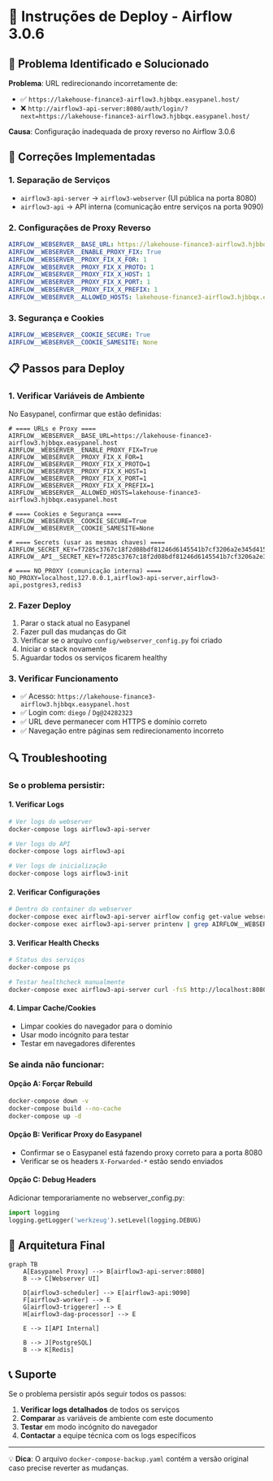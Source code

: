 # 🚀 Instruções de Deploy - Airflow 3.0.6

## 🚨 Problema Identificado e Solucionado

**Problema**: URL redirecionando incorretamente de:
- ✅ `https://lakehouse-finance3-airflow3.hjbbqx.easypanel.host/`  
- ❌ `http://airflow3-api-server:8080/auth/login/?next=https://lakehouse-finance3-airflow3.hjbbqx.easypanel.host/`

**Causa**: Configuração inadequada de proxy reverso no Airflow 3.0.6

## 🔧 Correções Implementadas

### 1. **Separação de Serviços**
- `airflow3-api-server` → `airflow3-webserver` (UI pública na porta 8080)
- `airflow3-api` → API interna (comunicação entre serviços na porta 9090)

### 2. **Configurações de Proxy Reverso**
```yaml
AIRFLOW__WEBSERVER__BASE_URL: https://lakehouse-finance3-airflow3.hjbbqx.easypanel.host
AIRFLOW__WEBSERVER__ENABLE_PROXY_FIX: True
AIRFLOW__WEBSERVER__PROXY_FIX_X_FOR: 1
AIRFLOW__WEBSERVER__PROXY_FIX_X_PROTO: 1  
AIRFLOW__WEBSERVER__PROXY_FIX_X_HOST: 1
AIRFLOW__WEBSERVER__PROXY_FIX_X_PORT: 1
AIRFLOW__WEBSERVER__PROXY_FIX_X_PREFIX: 1
AIRFLOW__WEBSERVER__ALLOWED_HOSTS: lakehouse-finance3-airflow3.hjbbqx.easypanel.host
```

### 3. **Segurança e Cookies**
```yaml
AIRFLOW__WEBSERVER__COOKIE_SECURE: True
AIRFLOW__WEBSERVER__COOKIE_SAMESITE: None
```

## 📋 Passos para Deploy

### 1. **Verificar Variáveis de Ambiente**
No Easypanel, confirmar que estão definidas:
```env
# ==== URLs e Proxy ====
AIRFLOW__WEBSERVER__BASE_URL=https://lakehouse-finance3-airflow3.hjbbqx.easypanel.host
AIRFLOW__WEBSERVER__ENABLE_PROXY_FIX=True
AIRFLOW__WEBSERVER__PROXY_FIX_X_FOR=1
AIRFLOW__WEBSERVER__PROXY_FIX_X_PROTO=1
AIRFLOW__WEBSERVER__PROXY_FIX_X_HOST=1
AIRFLOW__WEBSERVER__PROXY_FIX_X_PORT=1
AIRFLOW__WEBSERVER__PROXY_FIX_X_PREFIX=1
AIRFLOW__WEBSERVER__ALLOWED_HOSTS=lakehouse-finance3-airflow3.hjbbqx.easypanel.host

# ==== Cookies e Segurança ====
AIRFLOW__WEBSERVER__COOKIE_SECURE=True
AIRFLOW__WEBSERVER__COOKIE_SAMESITE=None

# ==== Secrets (usar as mesmas chaves) ====
AIRFLOW_SECRET_KEY=f7285c3767c18f2d08bdf81246d6145541b7cf3206a2e345d41563a54fb2ef9296b9378263fc101550784cb17584db124e8cb851f93225061514a294ef39d791
AIRFLOW__API__SECRET_KEY=f7285c3767c18f2d08bdf81246d6145541b7cf3206a2e345d41563a54fb2ef9296b9378263fc101550784cb17584db124e8cb851f93225061514a294ef39d791

# ==== NO_PROXY (comunicação interna) ====  
NO_PROXY=localhost,127.0.0.1,airflow3-api-server,airflow3-api,postgres3,redis3
```

### 2. **Fazer Deploy**
1. Parar o stack atual no Easypanel
2. Fazer pull das mudanças do Git
3. Verificar se o arquivo `config/webserver_config.py` foi criado
4. Iniciar o stack novamente
5. Aguardar todos os serviços ficarem healthy

### 3. **Verificar Funcionamento**
- ✅ Acesso: `https://lakehouse-finance3-airflow3.hjbbqx.easypanel.host`
- ✅ Login com: `diego` / `Dg@24282323`
- ✅ URL deve permanecer com HTTPS e domínio correto
- ✅ Navegação entre páginas sem redirecionamento incorreto

## 🔍 Troubleshooting

### Se o problema persistir:

#### 1. **Verificar Logs**
```bash
# Ver logs do webserver
docker-compose logs airflow3-api-server

# Ver logs do API
docker-compose logs airflow3-api  

# Ver logs de inicialização
docker-compose logs airflow3-init
```

#### 2. **Verificar Configurações**
```bash
# Dentro do container do webserver
docker-compose exec airflow3-api-server airflow config get-value webserver base_url
docker-compose exec airflow3-api-server printenv | grep AIRFLOW__WEBSERVER
```

#### 3. **Verificar Health Checks**
```bash
# Status dos serviços
docker-compose ps

# Testar healthcheck manualmente
docker-compose exec airflow3-api-server curl -fsS http://localhost:8080/health
```

#### 4. **Limpar Cache/Cookies**
- Limpar cookies do navegador para o domínio
- Usar modo incógnito para testar
- Testar em navegadores diferentes

### Se ainda não funcionar:

#### **Opção A: Forçar Rebuild**
```bash
docker-compose down -v
docker-compose build --no-cache
docker-compose up -d
```

#### **Opção B: Verificar Proxy do Easypanel**
- Confirmar se o Easypanel está fazendo proxy correto para a porta 8080
- Verificar se os headers `X-Forwarded-*` estão sendo enviados

#### **Opção C: Debug Headers**
Adicionar temporariamente no webserver_config.py:
```python
import logging
logging.getLogger('werkzeug').setLevel(logging.DEBUG)
```

## 🎯 Arquitetura Final

```mermaid
graph TB
    A[Easypanel Proxy] --> B[airflow3-api-server:8080]
    B --> C[Webserver UI]
    
    D[airflow3-scheduler] --> E[airflow3-api:9090]
    F[airflow3-worker] --> E
    G[airflow3-triggerer] --> E
    H[airflow3-dag-processor] --> E
    
    E --> I[API Internal]
    
    B --> J[PostgreSQL]
    B --> K[Redis]
```

## 📞 Suporte

Se o problema persistir após seguir todos os passos:

1. **Verificar logs detalhados** de todos os serviços
2. **Comparar** as variáveis de ambiente com este documento  
3. **Testar** em modo incógnito do navegador
4. **Contactar** a equipe técnica com os logs específicos

---

💡 **Dica**: O arquivo `docker-compose-backup.yaml` contém a versão original caso precise reverter as mudanças.